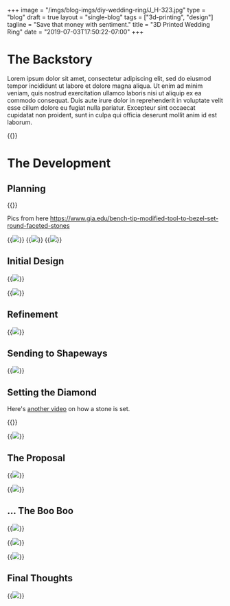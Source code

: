 +++
image =     "/imgs/blog-imgs/diy-wedding-ring/J_H-323.jpg"
type =      "blog"
draft =     true
layout =    "single-blog"
tags =      ["3d-printing", "design"]
tagline =   "Save that money with sentiment."
title = "3D Printed Wedding Ring"
date = "2019-07-03T17:50:22-07:00"
+++

# The Backstory

Lorem ipsum dolor sit amet, consectetur adipiscing elit, sed do eiusmod tempor incididunt ut labore et dolore magna aliqua. Ut enim ad minim veniam, quis nostrud exercitation ullamco laboris nisi ut aliquip ex ea commodo consequat. Duis aute irure dolor in reprehenderit in voluptate velit esse cillum dolore eu fugiat nulla pariatur. Excepteur sint occaecat cupidatat non proident, sunt in culpa qui officia deserunt mollit anim id est laborum.

{{<loop-vid caption="Foobar" src="/imgs/blog-imgs/diy-wedding-ring/fusion 360 screencast_trimmed.mp4">}}

# The Development

## Planning

{{<loop-vid caption="How bezel set diamonds are typically set." link="https://www.youtube.com/watch?v=bqrf_XP2ZzI" link-text="Swarovski" src="/imgs/blog-imgs/diy-wedding-ring/bezel set.mp4">}}

Pics from here https://www.gia.edu/bench-tip-modified-tool-to-bezel-set-round-faceted-stones

{{<img caption="" src="/imgs/blog-imgs/diy-wedding-ring/144656.jpg" >}}
{{<img caption="" src="/imgs/blog-imgs/diy-wedding-ring/144655 v2.jpg" >}}
{{<img caption="" src="/imgs/blog-imgs/diy-wedding-ring/144654.jpg" >}}

## Initial Design

{{<img caption="Fresh off the Form 2 SLA printer, with the dimaond placed inside." src="/imgs/blog-imgs/diy-wedding-ring/IMG_20181018_123234.jpg" >}}

{{<img caption="You can see that the shape is quite blocky." src="/imgs/blog-imgs/diy-wedding-ring/IMG_20181018_123554.jpg" >}}

## Refinement

{{<img caption="" src="/imgs/blog-imgs/diy-wedding-ring/IMG-20181028-WA0005.jpg" >}}

## Sending to Shapeways

{{<img caption="" src="/imgs/blog-imgs/diy-wedding-ring/shapeways-order.jpeg" >}}

## Setting the Diamond

Here's [another video](https://www.youtube.com/watch?v=-5Ix57Cetek) on how a stone is set.

{{<loop-vid caption="How bezel set diamonds are typically set." link="https://www.youtube.com/watch?v=0z6EOdgr6GQ" link-text="92nd Street Y" src="/imgs/blog-imgs/diy-wedding-ring/bezel set instructions.mp4">}}

{{<img caption="" src="/imgs/blog-imgs/diy-wedding-ring/IMG_20181106_183320.jpg" >}}

## The Proposal

{{<img caption="Locked and loaded." src="/imgs/blog-imgs/diy-wedding-ring/IMG_20181118_104503.jpg" >}}

{{<img caption="She said yes!" src="/imgs/blog-imgs/diy-wedding-ring/heather 2.jpg" >}}

## ... The Boo Boo

{{<img caption="" src="/imgs/blog-imgs/diy-wedding-ring/ring-side-view.png" >}}

{{<img caption="" src="/imgs/blog-imgs/diy-wedding-ring/IMG_20190818_115332.jpg" >}}

{{<img caption="" src="/imgs/blog-imgs/diy-wedding-ring/IMG_20181121_175343.jpg" >}}

## Final Thoughts

{{<img caption="" src="/imgs/blog-imgs/diy-wedding-ring/J_H-10.jpg" >}}


